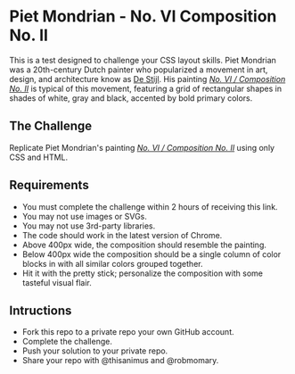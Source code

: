 # Piet Mondrian - No. VI Composition No. II

This is a test designed to challenge your CSS layout skills.  Piet Mondrian was a 20th-century Dutch painter who popularized a movement in art, design, and architecture know as [De Stijl](https://en.wikipedia.org/wiki/De_Stijl).  His painting *[No. VI / Composition No. II](https://www.artsy.net/artwork/piet-mondrian-no-vi-slash-composition-no-ii)* is typical of this movement, featuring a grid of rectangular shapes in shades of white, gray and black, accented by bold primary colors.


## The Challenge

Replicate Piet Mondrian's painting *[No. VI / Composition No. II](https://www.artsy.net/artwork/piet-mondrian-no-vi-slash-composition-no-ii)* using only CSS and HTML.

## Requirements

- You must complete the challenge within 2 hours of receiving this link.
- You may not use images or SVGs.
- You may not use 3rd-party libraries.
- The code should work in the latest version of Chrome.
- Above 400px wide, the composition should resemble the painting.
- Below 400px wide the composition should be a single column of color blocks in with all similar colors grouped together.
- Hit it with the pretty stick; personalize the composition with some tasteful visual flair.

## Intructions
- Fork this repo to a private repo your own GitHub account.
- Complete the challenge.
- Push your solution to your private repo.
- Share your repo with @thisanimus and @robmomary.